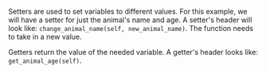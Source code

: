 ﻿<!--title={Setters and Getters}-->
<!--badges={Python:11}-->

<!--concepts={getter_setter_deleter.mdx}-->

Setters are used to set variables to different values. For this example, we will have a setter for just the animal's name and age. A setter's header will look like: `change_animal_name(self, new_animal_name)`. The function needs to take in a new value. 

Getters return the value of the needed variable. A getter's header looks like: `get_animal_age(self)`.




















